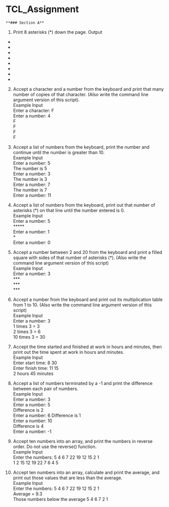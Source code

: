 # TCL_Assignment


`**### Section A**`

1. Print 8 asterisks (*) down the page.
Output
*
*
*
*
*
*
*
*
2. Accept a character and a number from the keyboard and print that many number of copies of that character. (Also write the command line argument version of this script). <br />
Example Input <br />
Enter a character: F<br />
Enter a number: 4<br />
F<br />
F<br />
F<br />
F<br />

4. Accept a list of numbers from the keyboard, print the number and continue until the number is greater than 10.<br />
Example Input<br />
Enter a number: 5<br />
The number is 5<br />
Enter a number: 3<br />
The number is 3<br />
Enter a number: 7<br />
The number is 7<br />
Enter a number: 11<br />

5. Accept a list of numbers from the keyboard, print out that number of asterisks (*) on that line until the number entered is 0.<br />
Example Input<br />
Enter a number: 5<br />
*****<br />
Enter a number: 1<br />
*<br />
Enter a number: 0<br />

5. Accept a number between 2 and 20 from the keyboard and print a filled square with sides of that number of asterisks (*). (Also write the command line argument version of this script)<br />
Example Input<br />
Enter a number: 3<br />
***<br />
***<br />
***<br />

6. Accept a number from the keyboard and print out its multiplication table from 1 to 10. (Also write the command line argument version of this script)<br />
Example Input<br />
Enter a number: 3<br />
1 times 3 = 3<br />
2 times 3 = 6<br />
10 times 3 = 30<br />

7. Accept the time started and finished at work in hours and minutes, then print out the time spent at work in hours and minutes.<br />
Example Input<br />
Enter start time: 8 30<br />
Enter finish time: 11 15<br />
2 hours 45 minutes<br />

8. Accept a list of numbers terminated by a -1 and print the difference between each pair of numbers.<br />
Example Input<br />
Enter a number: 3<br />
Enter a number: 5<br />
Difference is 2<br />
Enter a number: 6
Difference is 1<br />
Enter a number: 10<br />
Difference is 4<br />
Enter a number: -1<br />

9. Accept ten numbers into an array, and print the numbers in reverse order. Do not use the reverse() function.<br />
Example Input<br />
Enter the numbers: 5 4 6 7 22 19 12 15 2 1<br />
1 2 15 12 19 22 7 6 4 5<br />

10. Accept ten numbers into an array, calculate and print the average, and print out those values that are less than the average.<br />
Example Input<br />
Enter the numbers: 5 4 6 7 22 19 12 15 2 1<br />
Average = 9.3<br />
Those numbers below the average 5 4 6 7 2 1<br />
